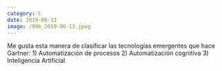 ```yaml
--- 
category: C 
date: 2019-06-13 
image: /996_2019-06-13.jpeg 
--- 
```


Me gusta esta manera de clasificar las tecnologías emergentes que hace Gartner: 1) Automatización de procesos 2) Automatización cognitiva 3) Inteligencia Artificial